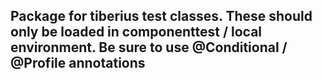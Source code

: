 ## Package for tiberius test classes. These should only be loaded in componenttest / local environment. Be sure to use @Conditional / @Profile annotations
